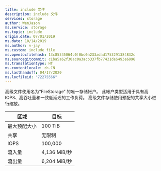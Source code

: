 ```yaml
---
title: include 文件
description: include 文件
services: storage
author: WenJason
ms.service: storage
ms.topic: include
origin.date: 07/01/2019
ms.date: 10/14/2019
ms.author: v-jay
ms.custom: include file
ms.openlocfilehash: 13c85345064c0f0bc0a233adad1753291384832c
ms.sourcegitcommit: c1ba5a62f30ac0a3acb337fb77431de6493e6096
ms.translationtype: HT
ms.contentlocale: zh-CN
ms.lasthandoff: 04/17/2020
ms.locfileid: "72275566"
---
```

高级文件使用名为“FileStorage”  的唯一存储帐户。 此帐户类型适用于具有高 IOPS、高吞吐量和一致低延迟的工作负荷。 高级文件存储使用预配的共享大小进行缩放。

|区域  |目标  |
|---------|---------|
|最大预配大小     |100 TiB     |
|共享   |无限制  |
|IOPS     |100,000    |
|流入量|4,136 MiB/秒     |
|流出量|6,204 MiB/秒 |